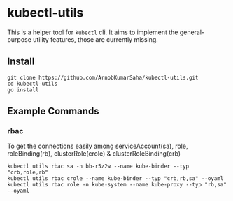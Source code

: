# kubectl-utils

This is a helper tool for `kubectl` cli. It aims to implement the general-purpose utility features, those are currently missing.

## Install 
`git clone https://github.com/ArnobKumarSaha/kubectl-utils.git` <br>
`cd kubectl-utils` <br>
`go install`

## Example Commands
### rbac
To get the connections easily among serviceAccount(sa), role, roleBinding(rb), clusterRole(crole) & clusterRoleBinding(crb)

`kubectl utils rbac sa -n bb-r5z2w --name kube-binder --typ "crb,role,rb"` <br>
`kubectl utils rbac crole --name kube-binder --typ "crb,rb,sa" --oyaml` <br>
`kubectl utils rbac role -n kube-system --name kube-proxy --typ "rb,sa" --oyaml`
